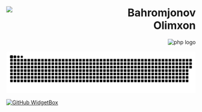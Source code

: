 <div>
	<img align="left" width="50%" src="https://media.tenor.com/SPHqP38ltpoAAAAd/you-are.gif"  />
	<div height="50%">
		<h1 align="right">Bahromjonov Olimxon</h1>
	</div>
</div>

<div align="right">

  <img width="10" />
  <img src="https://cdn.jsdelivr.net/gh/devicons/devicon/icons/php/php-original.svg"  alt="php logo"  />
</div>


<br clear="both">

<img src="https://raw.githubusercontent.com/Temur5319436/Temur5319436/output/snake.svg" alt="Snake animation" />

[![GitHub WidgetBox](https://github-widgetbox.vercel.app/api/profile?username=bahromjonovo&data=followers,repositories,stars,commits&theme=dark)](https://github.com/bahromjonovo)
